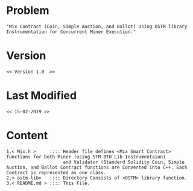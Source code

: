 # Problem 
	"Mix Contract (Coin, Simple Auction, and Ballot) Using OSTM library Instrumentation for Concurrent Miner Execution."

# Version
	<< Version 1.0  >>
	
# Last Modified
	<< 15-02-2019 >>

# Content

	1.< Mix.h >     :::: Header file defines <Mix Smart Contract> functions for both Miner (using STM BTO Lib Instrumentaion)
	                     and Validator (Standerd Solidity Coin, Simple Auction, and Ballot Contract functions are Converted into C++. Each Contract is represented as one class.
	2.< ostm-lib>   :::: Directory Consists of <OSTM> library function.
	3.< README.md > :::: This File.
